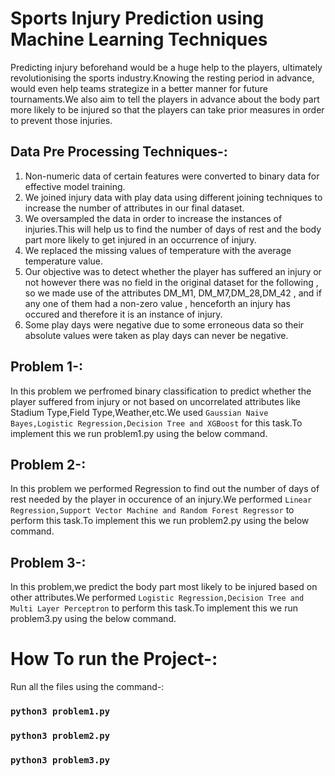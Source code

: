 

# Sports Injury Prediction using Machine Learning Techniques

Predicting injury beforehand would be a huge help to the players, ultimately revolutionising the sports industry.Knowing the resting period in advance, would even help teams strategize in a better manner for future tournaments.We also aim to tell the players in advance about the body part more likely to be injured so that the players can take prior measures in order to prevent those injuries.

## Data Pre Processing Techniques-:
1) Non-numeric data of certain features were converted to binary data for effective model training.
2) We joined injury data with play data using different joining techniques to increase the number of attributes in our final dataset.
3) We oversampled the data in order to increase the instances of injuries.This will help us to find the number of days of rest and the body part more likely to get injured in an occurrence of injury.
4) We replaced the missing values of temperature with the average temperature value. 
5) Our objective was to detect whether the player has suffered an injury or not however there was no field in the original dataset for the following , so we made use of the attributes DM_M1, DM_M7,DM_28,DM_42 , and if any one of them had a non-zero value , henceforth an injury has occured and therefore it is an instance of injury.
6) Some play days were negative due to some erroneous data so their absolute values were taken as play days can never be negative.


## Problem 1-:
In this problem we perfromed binary classification to predict whether the player suffered from injury or not based on uncorrelated attributes like Stadium Type,Field Type,Weather,etc.We used `Gaussian Naive Bayes,Logistic Regression,Decision Tree and XGBoost` for this task.To implement this we run problem1.py using the below command.

## Problem 2-:
In this problem we performed Regression to find out the number of days of rest needed by the player in occurence of an injury.We performed `Linear Regression,Support Vector Machine and Random Forest Regressor` to perform this task.To implement this we run problem2.py using the below command.

## Problem 3-:
In this problem,we predict the body part most likely to be injured based on other attributes.We performed `Logistic Regression,Decision Tree and Multi Layer Perceptron` to perform this task.To implement this we run problem3.py using the below command.





# How To run the Project-:

Run all the files using the command-:
### `python3 problem1.py`
### `python3 problem2.py`
### `python3 problem3.py`




